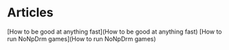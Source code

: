 # Articles

[How to be good at anything fast](How to be good at anything fast)
[How to run NoNpDrm games](How to run NoNpDrm games)
